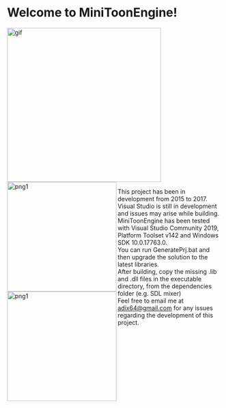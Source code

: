 # Welcome to **MiniToonEngine**!

<img src="https://raw.githubusercontent.com/adix64/MiniToonEngine/master/assets/miniToon.gif" alt="gif" width="360"/>
<img src="https://raw.githubusercontent.com/adix64/MiniToonEngine/master/assets/screenshot1.png" alt="png1" width="256" align="left"/> <img src="https://raw.githubusercontent.com/adix64/MiniToonEngine/master/assets/screenshot2.png" alt="png1" width="256" align="left"/>
<br/>

This project has been in development from 2015 to 2017. Visual Studio is still in development and issues may arise while building.<br/>
MiniToonEngine has been tested with Visual Studio Community 2019, Platform Toolset v142 and Windows SDK 10.0.17763.0. <br/>
You can run GeneratePrj.bat and then upgrade the solution to the latest libraries.<br/>
After building, copy the missing .lib and .dll files in the executable directory, from the dependencies folder (e.g. SDL mixer)<br/>
Feel free to email me at adix64@gmail.com for any issues regarding the development of this project.

